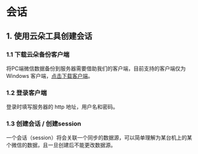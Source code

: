 # 会话

## 1. 使用云朵工具创建会话

### 1.1 下载云朵备份客户端
将PC端微信数据备份到服务器需要借助我们的客户端，目前支持的客户端仅为 Windows 客户端，[点击下载客户端](/download-desktop)。


### 1.2 登录客户端

登录时填写服务器的 http 地址，用户名和密码。

### 1.3 创建会话 / 创建session
一个会话（session）将会关联一个同步的数据源，可以简单理解为某台机上的某个微信的数据，且一旦创建后不能更改数据源。




